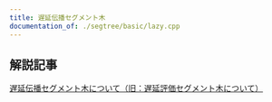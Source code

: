 ```yaml
---
title: 遅延伝播セグメント木
documentation_of: ./segtree/basic/lazy.cpp
---
```


## 解説記事
[遅延伝播セグメント木について（旧：遅延評価セグメント木について）](https://beet-aizu.hatenablog.com/entry/2017/12/01/225955)